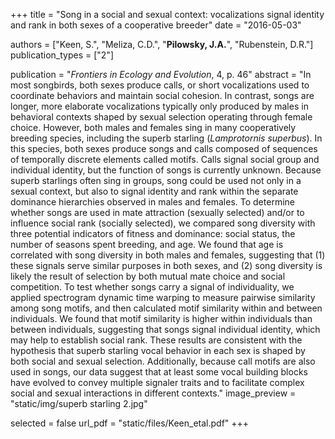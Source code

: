 +++
title = "Song in a social and sexual context: vocalizations signal identity and rank in both sexes of a cooperative breeder"
date = "2016-05-03"

authors = ["Keen, S.", "Meliza, C.D.", "**Pilowsky, J.A.**", "Rubenstein, D.R."]
publication_types = ["2"]

publication = "*Frontiers in Ecology and Evolution*, 4, p. 46"
abstract = "In most songbirds, both sexes produce calls, or short vocalizations used to coordinate behaviors and maintain social cohesion. In contrast, songs are longer, more elaborate vocalizations typically only produced by males in behavioral contexts shaped by sexual selection operating through female choice. However, both males and females sing in many cooperatively breeding species, including the superb starling (*Lamprotornis superbus*). In this species, both sexes produce songs and calls composed of sequences of temporally discrete elements called motifs. Calls signal social group and individual identity, but the function of songs is currently unknown. Because superb starlings often sing in groups, song could be used not only in a sexual context, but also to signal identity and rank within the separate dominance hierarchies observed in males and females. To determine whether songs are used in mate attraction (sexually selected) and/or to influence social rank (socially selected), we compared song diversity with three potential indicators of fitness and dominance: social status, the number of seasons spent breeding, and age. We found that age is correlated with song diversity in both males and females, suggesting that (1) these signals serve similar purposes in both sexes, and (2) song diversity is likely the result of selection by both mutual mate choice and social competition. To test whether songs carry a signal of individuality, we applied spectrogram dynamic time warping to measure pairwise similarity among song motifs, and then calculated motif similarity within and between individuals. We found that motif similarity is higher within individuals than between individuals, suggesting that songs signal individual identity, which may help to establish social rank. These results are consistent with the hypothesis that superb starling vocal behavior in each sex is shaped by both social and sexual selection. Additionally, because call motifs are also used in songs, our data suggest that at least some vocal building blocks have evolved to convey multiple signaler traits and to facilitate complex social and sexual interactions in different contexts."
image_preview = "static/img/superb starling 2.jpg"

selected = false
url_pdf = "static/files/Keen_etal.pdf"
+++

